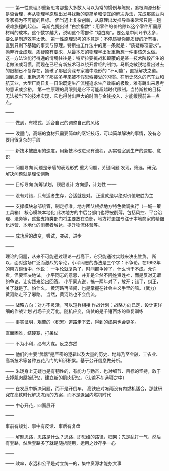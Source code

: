 ——
第一性原理即重新思考那些大多数人习以为常的惯例与陈规，追根溯源分析是否合理，再从物理学原理出发寻找新的更简单和便宜的解决办法，完成那些业内专家视为不可能的目标。
但当遇上复杂创新，从原理出发推导重来常常只是一趟艰难旅程的起点。
马斯克提出过 “白痴指数”：用零件的价格除以这个零件所需原材料的成本。这个数字越大，说明这个零部件 “越白痴”，要么是中间环节太多，要么是制造效率太低。
第一性原理思考的本意是：不停质疑你能质疑的所有事，直到只剩下基础的事实与原理。特斯拉工作法中的第一条就是：“质疑每项要求”。
抛弃行业成规、质疑原有要求，从最本质的物理学出发重新想一件事该怎么做。
这一方法论能行得通的情境往往是：特斯拉要挑战和颠覆的是某一技术阶段产生的老做法或习惯，而现在已经有新技术可以绕开曾经的制约。马斯克敏锐地看出过去的限制已不复存在，捅破了那层资深专家脑中隐形的 “不可能”，直抵解决之道。
回到原点，重新思考了那些多年来被不假思索接受的习惯。在历史悠久的汽车业和航天业，大型厂商日复一日沿既定生产流程追求生产效率的极致，难有跳出来思考的意识或余裕。
第一性原理的局限则是它不可能超越时代限制。当特斯拉的目标无法被当下的技术实现，它也得付出巨大的时间与金钱投入，才能缓慢前进一点点。

——

——
做到，有模式，适合自己的调整自己的风格

——
泼墨门，高端的食材只需要简单的烹饪技巧，可以简单解决的事情，没有必要用很复杂的手段

——
新技术被应用的速度，用新技术改进现有流程，从实验室到生产的速度、意识

——
问题导向
问题是矛盾的表现形式
重大问题，关键问题
发现，筛选，研究，解决问题就是理论创新

——
目标导向
统筹谋划，顶层设计
方向感，计划性
——

——
没有对错，只有适者生存，合适就是对。
正道就是以绝对价值取胜为主

——
支撑模块总部统管，制定标准，地方团队根据地方特色微调执行（一城一策工具箱）
核心模块本地化
此次地方的中后台部门也将被削薄，包括风控、平台治理、法务等，这些支持类部门将主要放在总部，地方将更加专注于本地商家的精细化运营、本地化的消费者触达、提升物流体验等。

——
成功后的改变，尝试，突破，进步

——

理论的问题，从来不可能通过理论一战高下，它只能通过实践来决出胜负。
所以，面对这场广泛而激烈的争论，小平同志的办法是三个字：不争论。在1992年的南方谈话中，他说：
一争论就复杂了，时间都争掉了，什么也干不成。允许看，但要坚决地试。
小平同志的意思，并非是全然不问姓资姓社，而是反对无谓的争论，让实践来给出回答。
小平同志说，搞一两年对了，放开；错了，纠正，关了就是了。怕什么。
黄河路再喧闹，也是掌握在社会主义手里的嘛。（武力）
黄河路走不了邪路。
当然，黄河路也不会倒流。

——
战略方向：对方不灵活，可以短兵相接
作战计划：战略方向已定，设计更详细的作战计划
战场千变万化，随机应变，倚仗的是千锤百炼的重复训练

——
事实证明，艰苦的（积累）道路走下去，得到的成果也会更多。

直面困难，结硬寨，打呆仗

——
不为小利，必有大谋。反之亦然

——
他们的主要“武器”是严密的逻辑以及大量的历史、地缘乃至金融、工农业、高新技术等各种五花八门的知识积累。基于公开信息做分析。

——
朱珑身上无疑也是有韧性的，有能力与勤奋，也对细节、目标的坚持，敢于去掉肌肉原始记忆，建立新的肌肉记忆。（认输不在选项之中）

——
在发展中解决问题，而不是开倒车。
高铁应对冻雨没有内燃机适合，那就研究在高铁时代解决冻雨的方案，而不是退回内燃机时代

——
中心开花，四面展开

——

事前有规划、事中有反馈、事后有复盘

——
解题思路，思路是什么？思路，即思维的路径，框架；先是乱打一气，然后有套路，然后套路多了就是随拆随用，运用之妙存乎一心

——

——
效率，永远和公平是对立统一的，集中资源才能办大事